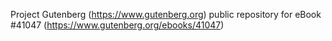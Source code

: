Project Gutenberg (https://www.gutenberg.org) public repository for eBook #41047 (https://www.gutenberg.org/ebooks/41047)

